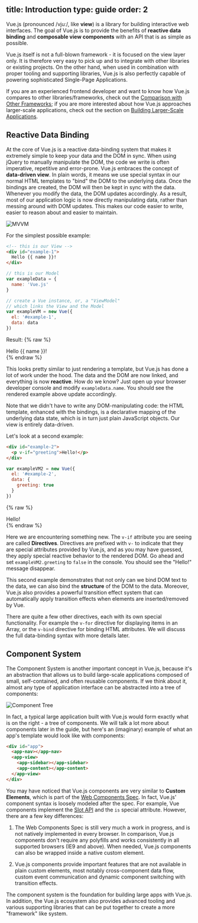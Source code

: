 title: Introduction
type: guide
order: 2
---

Vue.js (pronounced /vjuː/, like **view**) is a library for building interactive web interfaces. The goal of Vue.js is to provide the benefits of **reactive data binding** and **composable view components** with an API that is as simple as possible.

Vue.js itself is not a full-blown framework - it is focused on the view layer only. It is therefore very easy to pick up and to integrate with other libraries or existing projects. On the other hand, when used in combination with proper tooling and supporting libraries, Vue.js is also perfectly capable of powering sophisticated Single-Page Applications.

If you are an experienced frontend developer and want to know how Vue.js compares to other libraries/frameworks, check out the [Comparison with Other Frameworks](comparison.html); if you are more interested about how Vue.js approaches larger-scale applications, check out the section on [Building Larger-Scale Applications](application.html).

## Reactive Data Binding

At the core of Vue.js is a reactive data-binding system that makes it extremely simple to keep your data and the DOM in sync. When using jQuery to manually manipulate the DOM, the code we write is often imperative, repetitive and error-prone. Vue.js embraces the concept of **data-driven view**. In plain words, it means we use special syntax in our normal HTML templates to "bind" the DOM to the underlying data. Once the bindings are created, the DOM will then be kept in sync with the data. Whenever you modify the data, the DOM updates accordingly. As a result, most of our application logic is now directly manipulating data, rather than messing around with DOM updates. This makes our code easier to write, easier to reason about and easier to maintain.

![MVVM](/images/mvvm.png)

For the simplest possible example:

``` html
<!-- this is our View -->
<div id="example-1">
  Hello {{ name }}!
</div>
```

``` js
// this is our Model
var exampleData = {
  name: 'Vue.js'
}

// create a Vue instance, or, a "ViewModel"
// which links the View and the Model
var exampleVM = new Vue({
  el: '#example-1',
  data: data
})
```

Result:
{% raw %}
<div id="example-1" class="demo">Hello {{ name }}!</div>
<script>
var exampleData = {
  name: 'Vue.js'
}
var exampleVM = new Vue({
  el: '#example-1',
  data: exampleData
})
</script>
{% endraw %}

This looks pretty similar to just rendering a template, but Vue.js has done a lot of work under the hood. The data and the DOM are now linked, and everything is now **reactive**. How do we know? Just open up your browser developer console and modify `exampleData.name`. You should see the rendered example above update accordingly.

Note that we didn't have to write any DOM-manipulating code: the HTML template, enhanced with the bindings, is a declarative mapping of the underlying data state, which is in turn just plain JavaScript objects. Our view is entirely data-driven.

Let's look at a second example:

``` html
<div id="example-2">
  <p v-if="greeting">Hello!</p>
</div>
```

``` js
var exampleVM2 = new Vue({
  el: '#example-2',
  data: {
    greeting: true
  }
})
```

{% raw %}
<div id="example-2" class="demo">
  <span v-if="greeting">Hello!</span>
</div>
<script>
var exampleVM2 = new Vue({
  el: '#example-2',
  data: {
    greeting: true
  }
})
</script>
{% endraw %}

Here we are encountering something new. The `v-if` attribute you are seeing are called **Directives**. Directives are prefixed with `v-` to indicate that they are special attributes provided by Vue.js, and as you may have guessed, they apply special reactive behavior to the rendered DOM. Go ahead and set `exampleVM2.greeting` to `false` in the console. You should see the "Hello!" message disappear.

This second example demonstrates that not only can we bind DOM text to the data, we can also bind the **structure** of the DOM to the data. Moreover, Vue.js also provides a powerful transition effect system that can automatically apply transition effects when elements are inserted/removed by Vue.

There are quite a few other directives, each with its own special functionality. For example the `v-for` directive for displaying items in an Array, or the `v-bind` directive for binding HTML attributes. We will discuss the full data-binding syntax with more details later.

## Component System

The Component System is another important concept in Vue.js, because it's an abstraction that allows us to build large-scale applications composed of small, self-contained, and often reusable components. If we think about it, almost any type of application interface can be abstracted into a tree of components:

![Component Tree](/images/components.png)

In fact, a typical large application built with Vue.js would form exactly what is on the right - a tree of components. We will talk a lot more about components later in the guide, but here's an (imaginary) example of what an app's template would look like with components:

``` html
<div id="app">
  <app-nav></app-nav>
  <app-view>
    <app-sidebar></app-sidebar>
    <app-content></app-content>
  </app-view>
</div>
```

You may have noticed that Vue.js components are very similar to **Custom Elements**, which is part of the [Web Components Spec](http://www.w3.org/wiki/WebComponents/). In fact, Vue.js' component syntax is loosely modeled after the spec. For example, Vue components implement the [Slot API](https://github.com/w3c/webcomponents/blob/gh-pages/proposals/Slots-Proposal.md) and the `is` special attribute. However, there are a few key differences:

1. The Web Components Spec is still very much a work in progress, and is not natively implemented in every browser. In comparison, Vue.js components don't require any polyfills and works consistently in all supported browsers (IE9 and above). When needed, Vue.js components can also be wrapped inside a native custom element.

2. Vue.js components provide important features that are not available in plain custom elements, most notably cross-component data flow, custom event communication and dynamic component switching with transition effects.

The component system is the foundation for building large apps with Vue.js. In addition, the Vue.js ecosystem also provides advanced tooling and various supporting libraries that can be put together to create a more "framework" like system.
